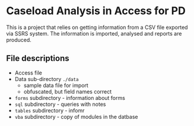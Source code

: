 # Caseload Analysis in Access for PD

This is a project that relies on getting information from a CSV file exported via SSRS system. The information is imported, analysed and reports are produced.

## File descriptions

* Access file
* Data sub-directory `./data`   
	*	sample data file for import
	*	obfuscated, but field names correct
* `forms` subdirectory - information about forms
* `sql` subdirectory - queries with notes
* `tables` subdirectory - infomr
* `vba` subdirectory - copy of modules in the datbase
